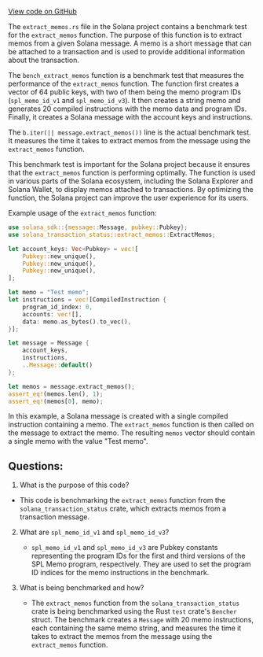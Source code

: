 
[View code on GitHub](https://github.com/solana-labs/solana/blob/master/transaction-status/benches/extract_memos.rs)

The `extract_memos.rs` file in the Solana project contains a benchmark test for the `extract_memos` function. The purpose of this function is to extract memos from a given Solana message. A memo is a short message that can be attached to a transaction and is used to provide additional information about the transaction.

The `bench_extract_memos` function is a benchmark test that measures the performance of the `extract_memos` function. The function first creates a vector of 64 public keys, with two of them being the memo program IDs (`spl_memo_id_v1` and `spl_memo_id_v3`). It then creates a string memo and generates 20 compiled instructions with the memo data and program IDs. Finally, it creates a Solana message with the account keys and instructions.

The `b.iter(|| message.extract_memos())` line is the actual benchmark test. It measures the time it takes to extract memos from the message using the `extract_memos` function.

This benchmark test is important for the Solana project because it ensures that the `extract_memos` function is performing optimally. The function is used in various parts of the Solana ecosystem, including the Solana Explorer and Solana Wallet, to display memos attached to transactions. By optimizing the function, the Solana project can improve the user experience for its users.

Example usage of the `extract_memos` function:

```rust
use solana_sdk::{message::Message, pubkey::Pubkey};
use solana_transaction_status::extract_memos::ExtractMemos;

let account_keys: Vec<Pubkey> = vec![
    Pubkey::new_unique(),
    Pubkey::new_unique(),
    Pubkey::new_unique(),
];

let memo = "Test memo";
let instructions = vec![CompiledInstruction {
    program_id_index: 0,
    accounts: vec![],
    data: memo.as_bytes().to_vec(),
}];

let message = Message {
    account_keys,
    instructions,
    ..Message::default()
};

let memos = message.extract_memos();
assert_eq!(memos.len(), 1);
assert_eq!(memos[0], memo);
``` 

In this example, a Solana message is created with a single compiled instruction containing a memo. The `extract_memos` function is then called on the message to extract the memo. The resulting `memos` vector should contain a single memo with the value "Test memo".
## Questions: 
 1. What is the purpose of this code?
   - This code is benchmarking the `extract_memos` function from the `solana_transaction_status` crate, which extracts memos from a transaction message.

2. What are `spl_memo_id_v1` and `spl_memo_id_v3`?
   - `spl_memo_id_v1` and `spl_memo_id_v3` are Pubkey constants representing the program IDs for the first and third versions of the SPL Memo program, respectively. They are used to set the program ID indices for the memo instructions in the benchmark.

3. What is being benchmarked and how?
   - The `extract_memos` function from the `solana_transaction_status` crate is being benchmarked using the Rust `test` crate's `Bencher` struct. The benchmark creates a `Message` with 20 memo instructions, each containing the same memo string, and measures the time it takes to extract the memos from the message using the `extract_memos` function.